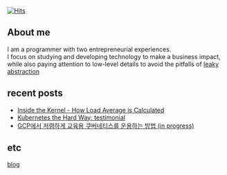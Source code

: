 [![Hits](https://hits.seeyoufarm.com/api/count/incr/badge.svg?url=https%3A%2F%2Fgithub.com%2FDarrenKwonDev)](https://hits.seeyoufarm.com)  

<!--
# [![Top Langs](https://github-readme-stats.vercel.app/api/top-langs/?username=DarrenKwonDev&layout=compact)](https://github.com/DarrenKwonDev)  
-->

## About me

I am a programmer with two entrepreneurial experiences.  
I focus on studying and developing technology to make a business impact,  
while also paying attention to low-level details to avoid the pitfalls of [leaky abstraction](https://www.joelonsoftware.com/2002/11/11/the-law-of-leaky-abstractions/)    

## recent posts

- [Inside the Kernel - How Load Average is Calculated](https://darrenkwondev.github.io/posts/2023-12-28_kernel_study_03.md/)
- [Kubernetes the Hard Way: testimonial](https://darrenkwondev.github.io/posts/2023-12-31_kubernetes-the-hard-way-explained/)
- [GCP에서 저렴하게 교육용 쿠버네티스를 운용하는 방법 (in progress)](https://darrenkwondev.github.io/posts/2024-01-06-cheap_k8s/)  

## etc
[blog](https://darrenkwondev.github.io/)  



